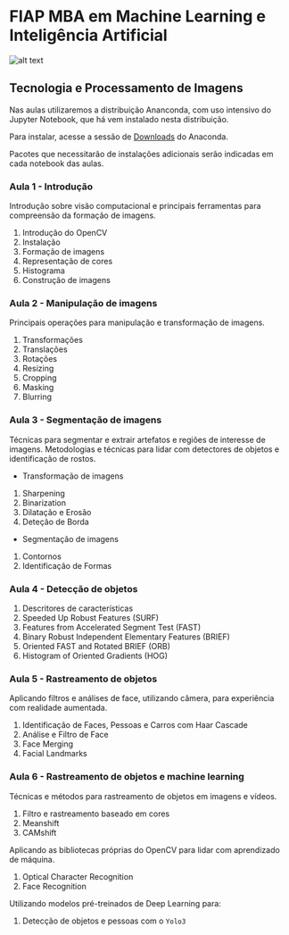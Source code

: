 # FIAP MBA em Machine Learning e Inteligência Artificial

![alt text](https://github.com/michelpf/fiap-ml-tec-proc-imagens/blob/master/computer-vision.jpg)

## Tecnologia e Processamento de Imagens

Nas aulas utilizaremos a distribuição Ananconda, com uso intensivo do Jupyter Notebook, que há vem instalado nesta distribuição.

Para instalar, acesse a sessão de [Downloads](https://www.anaconda.com/download) do Anaconda.

Pacotes que necessitarão de instalações adicionais serão indicadas em cada notebook das aulas.

### Aula 1 - Introdução

Introdução sobre visão computacional e principais ferramentas para compreensão da formação de imagens.

1. Introdução do OpenCV
2. Instalação
3. Formação de imagens
4. Representação de cores
5. Histograma
6. Construção de imagens

### Aula 2 - Manipulação de imagens

Principais operações para manipulação e transformação de imagens.

1. Transformações
2. Translações
3. Rotações
4. Resizing
5. Cropping
6. Masking
7. Blurring

### Aula 3 - Segmentação de imagens

Técnicas para segmentar e extrair artefatos e regiões de interesse de imagens.
Metodologias e técnicas para lidar com detectores de objetos e identificação de rostos.

* Transformação de imagens

1. Sharpening
2. Binarization
3. Dilatação e Erosão
4. Deteção de Borda

* Segmentação de imagens

1. Contornos
2. Identificação de Formas


### Aula 4 - Detecção de objetos

1. Descritores de características
2. Speeded Up Robust Features (SURF)
3. Features from Accelerated Segment Test (FAST)
4. Binary Robust Independent Elementary Features (BRIEF)
5. Oriented FAST and Rotated BRIEF (ORB)
6. Histogram of Oriented Gradients (HOG)

### Aula 5 - Rastreamento de objetos

Aplicando filtros e análises de face, utilizando câmera, para experiência com realidade aumentada.

1. Identificação de Faces, Pessoas e Carros com Haar Cascade
2. Análise e Filtro de Face
3. Face Merging
4. Facial Landmarks

### Aula 6 - Rastreamento de objetos e machine learning

Técnicas e métodos para rastreamento de objetos em imagens e vídeos.

1. Filtro e rastreamento baseado em cores
2. Meanshift
3. CAMshift

Aplicando as bibliotecas próprias do OpenCV para lidar com aprendizado de máquina.

1. Optical Character Recognition
2. Face Recognition

Utilizando modelos pré-treinados de Deep Learning para:

1. Detecção de objetos e pessoas com o `Yolo3`